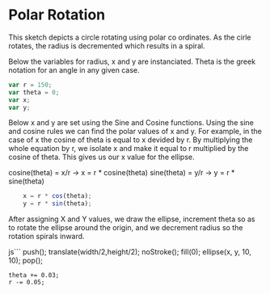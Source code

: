 # Polar Rotation

This sketch depicts a circle rotating using polar co ordinates. As the cirle rotates, the radius is decremented
which results in a spiral.

Below the variables for radius, x and y are instanciated. Theta is the greek notation for an angle in any given case.

```js
var r = 150;
var theta = 0;
var x;
var y;

```
Below x and y are set using the Sine and Cosine functions. Using the sine and cosine rules we can find the polar values of x and y. For example, in the case of x the cosine of theta is equal to x devided by r. By multiplying the whole equation by r, we isolate x and make it equal to r multiplied by the cosine of theta. This gives us our x value for the ellipse.

cosine(theta) = x/r   ->   x = r * cosine(theta)
sine(theta)   = y/r   ->   y = r * sine(theta)

```js
	x = r * cos(theta);
    y = r * sin(theta);

```
After assigning X and Y values, we draw the ellipse, increment theta so as to rotate the ellipse around the origin, and we decrement radius so the rotation spirals inward.

js```
	push();
    translate(width/2,height/2);
    noStroke();
    fill(0);
    ellipse(x, y, 10, 10);
    pop();


    theta += 0.03;
    r -= 0.05;

```
